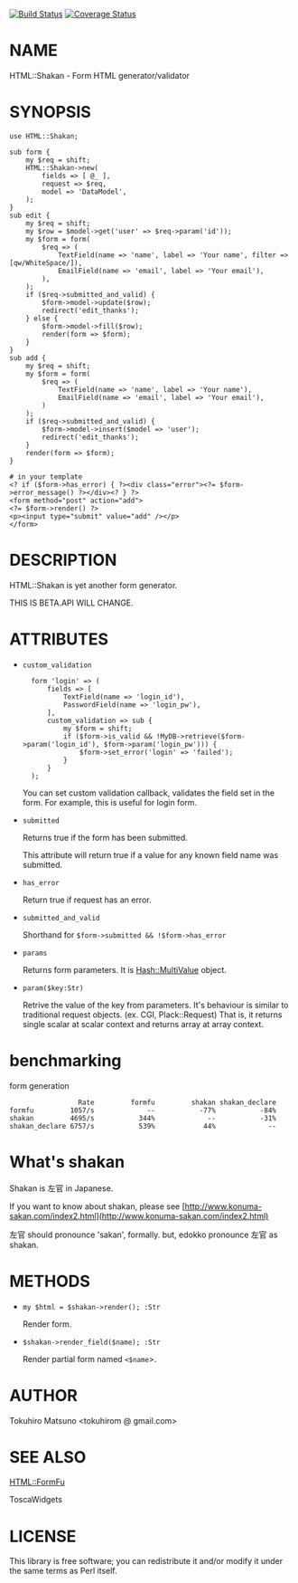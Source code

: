 [![Build Status](https://travis-ci.org/Songmu/html-shakan.png?branch=master)](https://travis-ci.org/Songmu/html-shakan) [![Coverage Status](https://coveralls.io/repos/Songmu/html-shakan/badge.png?branch=master)](https://coveralls.io/r/Songmu/html-shakan?branch=master)
# NAME

HTML::Shakan - Form HTML generator/validator

# SYNOPSIS

    use HTML::Shakan;

    sub form {
        my $req = shift;
        HTML::Shakan->new(
            fields => [ @_ ],
            request => $req,
            model => 'DataModel',
        );
    }
    sub edit {
        my $req = shift;
        my $row = $model->get('user' => $req->param('id'));
        my $form = form(
            $req => (
                TextField(name => 'name', label => 'Your name', filter => [qw/WhiteSpace/]),
                EmailField(name => 'email', label => 'Your email'),
            ),
        );
        if ($req->submitted_and_valid) {
            $form->model->update($row);
            redirect('edit_thanks');
        } else {
            $form->model->fill($row);
            render(form => $form);
        }
    }
    sub add {
        my $req = shift;
        my $form = form(
            $req => (
                TextField(name => 'name', label => 'Your name'),
                EmailField(name => 'email', label => 'Your email'),
            )
        );
        if ($req->submitted_and_valid) {
            $form->model->insert($model => 'user');
            redirect('edit_thanks');
        }
        render(form => $form);
    }

    # in your template
    <? if ($form->has_error) { ?><div class="error"><?= $form->error_message() ?></div><? } ?>
    <form method="post" action="add">
    <?= $form->render() ?>
    <p><input type="submit" value="add" /></p>
    </form>

# DESCRIPTION

HTML::Shakan is yet another form generator.

THIS IS BETA.API WILL CHANGE.

# ATTRIBUTES

- `custom_validation`

        form 'login' => (
            fields => [
                TextField(name => 'login_id'),
                PasswordField(name => 'login_pw'),
            ],
            custom_validation => sub {
                my $form = shift;
                if ($form->is_valid && !MyDB->retrieve($form->param('login_id'), $form->param('login_pw'))) {
                    $form->set_error('login' => 'failed');
                }
            }
        );

    You can set custom validation callback, validates the field set in the form. For example, this is useful for login form.

- `submitted`

    Returns true if the form has been submitted.

    This attribute will return true if a value for any known field name was submitted.

- `has_error`

    Return true if request has an error.

- `submitted_and_valid`

    Shorthand for `$form->submitted && !$form->has_error`

- `params`

    Returns form parameters. It is [Hash::MultiValue](http://search.cpan.org/perldoc?Hash::MultiValue) object.

- `param($key:Str)`

    Retrive the value of the key from parameters. It's behaviour is similar to traditional request objects. (ex. CGI, Plack::Request)
    That is, it returns single scalar at scalar context and returns array at array context.

# benchmarking

form generation

                     Rate         formfu         shakan shakan_declare
    formfu         1057/s             --           -77%           -84%
    shakan         4695/s           344%             --           -31%
    shakan_declare 6757/s           539%            44%             --

# What's shakan

Shakan is 左官 in Japanese.

If you want to know about shakan, please see [http://www.konuma-sakan.com/index2.html](http://www.konuma-sakan.com/index2.html)

左官 should pronounce 'sakan', formally. but, edokko pronounce 左官 as shakan.

# METHODS

- `my $html = $shakan->render(); :Str`

    Render form.

- `$shakan->render_field($name); :Str`

    Render partial form named `<$name`\>.

# AUTHOR

Tokuhiro Matsuno <tokuhirom  @ gmail.com>

# SEE ALSO

[HTML::FormFu](http://search.cpan.org/perldoc?HTML::FormFu)

ToscaWidgets

# LICENSE

This library is free software; you can redistribute it and/or modify
it under the same terms as Perl itself.
